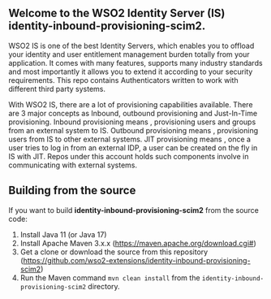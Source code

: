 ## Welcome to the WSO2 Identity Server (IS) identity-inbound-provisioning-scim2.

WSO2 IS is one of the best Identity Servers, which enables you to offload your identity and user entitlement management burden totally from your application. It comes with many features, supports many industry standards and most importantly it allows you to extend it according to your security requirements. This repo contains Authenticators written to work with different third party systems.

With WSO2 IS, there are a lot of provisioning capabilities available. There are 3 major concepts as Inbound, outbound provisioning and Just-In-Time provisioning. Inbound provisioning means , provisioning users and groups from an external system to IS. Outbound provisioning means , provisioning users from IS to other external systems. JIT provisioning means , once a user tries to log in from an external IDP, a user can be created on the fly in IS with JIT. Repos under this account holds such components involve in communicating with external systems.

## Building from the source

If you want to build **identity-inbound-provisioning-scim2** from the source code:

1. Install Java 11 (or Java 17)
2. Install Apache Maven 3.x.x (https://maven.apache.org/download.cgi#)
3. Get a clone or download the source from this repository (https://github.com/wso2-extensions/identity-inbound-provisioning-scim2)
4. Run the Maven command ``mvn clean install`` from the ``identity-inbound-provisioning-scim2`` directory.